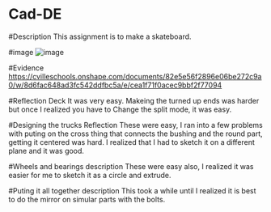 # Cad-DE

#Description
This assignment is to make a skateboard.

#image
![image](https://user-images.githubusercontent.com/71349802/138512934-0edec5d8-7f95-4243-90ae-1e2dc4f44239.png)

#Evidence
https://cvilleschools.onshape.com/documents/82e5e56f2896e06be272c9a0/w/8d6fac648ad3fc542ddfbc5a/e/cea1f71f0acec9bbf2f77094

#Reflection Deck
It was very easy. Makeing the turned up ends was harder but once I realized you have to Change the split mode, it was easy.

#Designing the trucks Reflection
These were easy, I ran into a few problems with puting on the cross thing that connects the bushing and the round part, getting it centered was hard. I realized that I had to sketch it on a different plane and it was good.

#Wheels and bearings description
These were easy also, I realized it was easier for me to sketch it as a circle and extrude.

#Puting it all together description
This took a while until I realized it is best to do the mirror on simular parts with the bolts.
